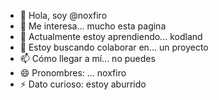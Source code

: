 - 👋 Hola, soy @noxfiro
- 👀 Me interesa... mucho esta pagina
- 🌱 Actualmente estoy aprendiendo... kodland
- 💞️ Estoy buscando colaborar en... un proyecto 
- 📫 Cómo llegar a mí... no puedes
- 😄 Pronombres: ... noxfiro
- ⚡ Dato curioso: estoy aburrido

<!---
noxfiro/noxfiro is a ✨ special ✨ repository because its `README.md` (this file) appears on your GitHub profile.
You can click the Preview link to take a look at your changes.
--->
